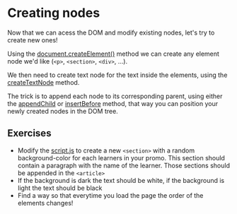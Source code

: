 # Creating nodes

Now that we can acess the DOM and modify existing nodes, let's try to create new ones!

Using the [document.createElement()](https://developer.mozilla.org/en-US/docs/Web/API/Document/createElement) method we can create any element node we'd like (`<p>`, `<section>`, `<div>`, ...).

We then need to create text node for the text inside the elements, using the [createTextNode](https://developer.mozilla.org/en-US/docs/Web/API/Document/createTextNode) method.

The trick is to append each node to its corresponding parent, using either the [appendChild](https://developer.mozilla.org/en-US/docs/Web/API/Node/appendChild) or [insertBefore](https://developer.mozilla.org/en-US/docs/Web/API/Node/insertBefore) method, that way you can position your newly created nodes in the DOM tree.

## Exercises

- Modify the [script.js](./script.js) to create a new `<section>` with a random background-color for each learners in your promo. This section should contain a paragraph with the name of the learner. Those sections should be appended in the `<article>`
- If the background is dark the text should be white, if the background is light the text should be black
- Find a way so that everytime you load the page the order of the elements changes!